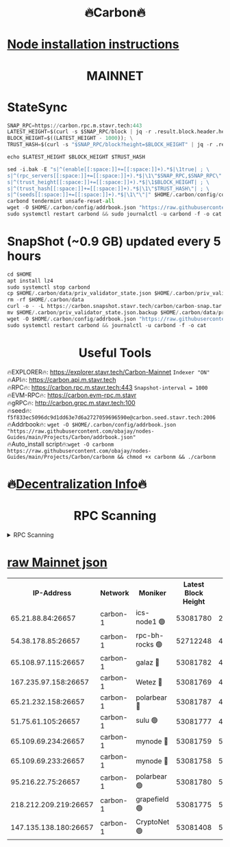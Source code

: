 <h1 align="center"> 🔥Carbon🔥</h1>

[Node installation instructions](https://github.com/obajay/nodes-Guides/tree/main/Projects/Carbon)
=
<h1 align="center"> MAINNET</h1>

# StateSync
```python
SNAP_RPC=https://carbon.rpc.m.stavr.tech:443
LATEST_HEIGHT=$(curl -s $SNAP_RPC/block | jq -r .result.block.header.height); \
BLOCK_HEIGHT=$((LATEST_HEIGHT - 1000)); \
TRUST_HASH=$(curl -s "$SNAP_RPC/block?height=$BLOCK_HEIGHT" | jq -r .result.block_id.hash)

echo $LATEST_HEIGHT $BLOCK_HEIGHT $TRUST_HASH

sed -i.bak -E "s|^(enable[[:space:]]+=[[:space:]]+).*$|\1true| ; \
s|^(rpc_servers[[:space:]]+=[[:space:]]+).*$|\1\"$SNAP_RPC,$SNAP_RPC\"| ; \
s|^(trust_height[[:space:]]+=[[:space:]]+).*$|\1$BLOCK_HEIGHT| ; \
s|^(trust_hash[[:space:]]+=[[:space:]]+).*$|\1\"$TRUST_HASH\"| ; \
s|^(seeds[[:space:]]+=[[:space:]]+).*$|\1\"\"|" $HOME/.carbon/config/config.toml
carbond tendermint unsafe-reset-all
wget -O $HOME/.carbon/config/addrbook.json "https://raw.githubusercontent.com/obajay/nodes-Guides/main/Projects/Carbon/addrbook.json"
sudo systemctl restart carbond && sudo journalctl -u carbond -f -o cat
```
# SnapShot (~0.9 GB) updated every 5 hours
```python
cd $HOME
apt install lz4
sudo systemctl stop carbond
cp $HOME/.carbon/data/priv_validator_state.json $HOME/.carbon/priv_validator_state.json.backup
rm -rf $HOME/.carbon/data
curl -o - -L https://carbon.snapshot.stavr.tech/carbon/carbon-snap.tar.lz4 | lz4 -c -d - | tar -x -C $HOME/.carbon --strip-components 2
mv $HOME/.carbon/priv_validator_state.json.backup $HOME/.carbon/data/priv_validator_state.json
wget -O $HOME/.carbon/config/addrbook.json "https://raw.githubusercontent.com/obajay/nodes-Guides/main/Projects/Carbon/addrbook.json"
sudo systemctl restart carbond && journalctl -u carbond -f -o cat
```

 <h1 align="center"> Useful Tools</h1>

🔥EXPLORER🔥:     https://explorer.stavr.tech/Carbon-Mainnet        `Indexer "ON"` \
🔥API🔥:          https://carbon.api.m.stavr.tech \
🔥RPC🔥:          https://carbon.rpc.m.stavr.tech:443              `Snapshot-interval = 1000` \
🔥EVM-RPC🔥:      https://carbon.evm-rpc.m.stavr \
🔥gRPC🔥:         http://carbon.grpc.m.stavr.tech:100 \
🔥seed🔥:      `f5f833ec5096dc9d1dd63e7d6a2727059696590e@carbon.seed.stavr.tech:2006` \
🔥Addrbook🔥:  `wget -O $HOME/.carbon/config/addrbook.json "https://raw.githubusercontent.com/obajay/nodes-Guides/main/Projects/Carbon/addrbook.json"` \
🔥Auto_install script🔥:`wget -O carbonm https://raw.githubusercontent.com/obajay/nodes-Guides/main/Projects/Carbon/carbonm && chmod +x carbonm && ./carbonm`

🔥[Decentralization Info](https://github.com/obajay/StateSync-snapshots/tree/main/Projects/Carbon/Decentralization)🔥
=
<h1 align="center"> RPC Scanning</h1>

<details>
<summary>RPC Scanning</summary>

<h2 align="center"> We scan nodes in real time every 4 hours. And we provide the final result of RPC endpoints.
We cannot influence the operation of these nodes in any way. </h2>


```python
If Voting Power is higher than 0 --> then the Node is a validator of the network and may be subject to attack and be a potential threat to the chain.
```
```python
We marked such validators with a red symbol
```

</details>

[raw Mainnet json](https://rpc-check.carbonm.stavr.tech/carbonm/rpc-carbonm-result.json)
=


<table><tr><th>IP-Address</th><th>Network</th><th>Moniker</th><th>Latest Block Height</th><th>Earliest Block Height</th><th>Catching Up</th><th>Tx Index</th><th>Voting Power</th><th>Scan Time</th></tr><tr><td>65.21.88.84:26657</td><td>carbon-1</td><td>ics-node1 🟢</td><td>53081780</td><td>21164241</td><td>False</td><td>off</td><td>0</td><td>2024-01-31T11:36:50.011541631UTC</td></tr><tr><td>54.38.178.85:26657</td><td>carbon-1</td><td>rpc-bh-rocks 🟢</td><td>52712248</td><td>45292001</td><td>False</td><td>on</td><td>0</td><td>2024-01-31T11:37:13.772420788UTC</td></tr><tr><td>65.108.97.115:26657</td><td>carbon-1</td><td>galaz 🔴</td><td>53081782</td><td>47374001</td><td>False</td><td>on</td><td>11236536070</td><td>2024-01-31T11:37:00.832200916UTC</td></tr><tr><td>167.235.97.158:26657</td><td>carbon-1</td><td>Wetez 🔴</td><td>53081769</td><td>48067570</td><td>False</td><td>on</td><td>1329639348</td><td>2024-01-31T11:36:25.409176587UTC</td></tr><tr><td>65.21.232.158:26657</td><td>carbon-1</td><td>polarbear 🔴</td><td>53081787</td><td>48126001</td><td>False</td><td>on</td><td>10861072870</td><td>2024-01-31T11:37:09.392220264UTC</td></tr><tr><td>51.75.61.105:26657</td><td>carbon-1</td><td>sulu 🟢</td><td>53081777</td><td>48742001</td><td>False</td><td>on</td><td>0</td><td>2024-01-31T11:36:41.090975808UTC</td></tr><tr><td>65.109.69.234:26657</td><td>carbon-1</td><td>mynode 🔴</td><td>53081759</td><td>50560001</td><td>False</td><td>off</td><td>12849631452</td><td>2024-01-31T11:36:04.602765671UTC</td></tr><tr><td>65.109.69.233:26657</td><td>carbon-1</td><td>mynode 🔴</td><td>53081758</td><td>50610001</td><td>False</td><td>off</td><td>8704007401</td><td>2024-01-31T11:36:04.185246297UTC</td></tr><tr><td>95.216.22.75:26657</td><td>carbon-1</td><td>polarbear 🟢</td><td>53081780</td><td>52338001</td><td>False</td><td>on</td><td>0</td><td>2024-01-31T11:36:47.605118391UTC</td></tr><tr><td>218.212.209.219:26657</td><td>carbon-1</td><td>grapefield 🟢</td><td>53081775</td><td>52371001</td><td>False</td><td>on</td><td>0</td><td>2024-01-31T11:36:38.706451844UTC</td></tr><tr><td>147.135.138.180:26657</td><td>carbon-1</td><td>CryptoNet 🟢</td><td>53081408</td><td>52934001</td><td>False</td><td>on</td><td>0</td><td>2024-01-31T11:36:52.358638783UTC</td></tr></table>